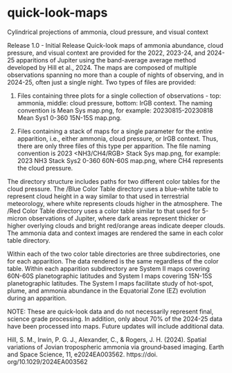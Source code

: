 # quick-look-maps
Cylindrical projections of ammonia, cloud pressure, and visual context


Release 1.0 - Initial Release
Quick-look maps of ammonia abundance, cloud pressure, and visual context are provided for the 2022, 2023-24, and 2024-25 apparitions of Jupiter using the band-average average method developed by Hill et al., 2024. The maps are composed of multiple observations spanning no more than a couple of nights of observing, and in 2024-25, often just a single night. Two types of files are provided:

1) Files containing three plots for a single collection of observations - top: ammonia, middle: cloud pressure, bottom: IrGB context. The naming convention is <YYYYMMDD-YYYYMMDD> Mean Sys<rot sys> <Lon1-Lon2> <Lat1-Lat2> map.png, for example: 20230815-20230818 Mean Sys1 0-360 15N-15S map.png.

2) Files containing a stack of maps for a single parameter for the entire apparition, i.e., either ammonia, cloud pressure, or IrGB context. Thus, there are only three files of this type per apparition. The file naming convention is 2023 <NH3/CH4/RGB> Stack Sys<rot sys> <Lon1-Lon2> <Lat1-Lat2> map.png, for example: 2023 NH3 Stack Sys2 0-360 60N-60S map.png, where CH4 represents the cloud pressure.

The directory structure includes paths for two different color tables for the cloud pressure. The /Blue Color Table directory uses a blue-white table to represent cloud height in a way similar to that used in terrestrial meteorology, where white represents clouds higher in the atmosphere. The /Red Color Table directory uses a color table similar to that used for 5-micron observations of Jupiter, where dark areas represent thicker or higher overlying clouds and bright red/orange areas indicate deeper clouds. The ammonia data and context images are rendered the same in each color table directory. 

Within each of the two color table directories are three subdirectories, one for each apparition. The data rendered is the same regardless of the color table. Within each apparition subdirectory are System II maps covering 60N-60S planetographic latitudes and System I maps covering 15N-15S planetographic latitudes. The System I maps facilitate study of hot-spot, plume, and ammonia abundance in the Equatorial Zone (EZ) evolution during an apparition.

NOTE: These are quick-look data and do not necessarily represent final, science grade processing. In addition, only about 70% of the 2024-25 data have been processed into maps. Future updates will include additional data.


Hill, S. M., Irwin, P. G. J., Alexander, C., & Rogers, J. H. (2024). Spatial variations of Jovian tropospheric ammonia via ground‐based imaging. Earth and Space Science, 11, e2024EA003562. https://doi. org/10.1029/2024EA003562
